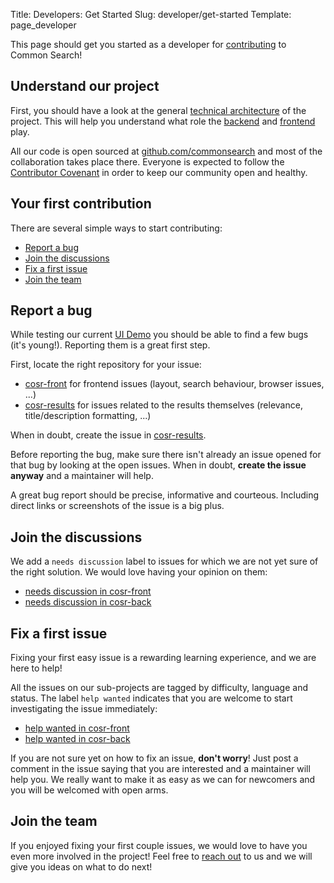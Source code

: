 Title: Developers: Get Started
Slug: developer/get-started
Template: page_developer

This page should get you started as a developer for [contributing](/contributing) to Common Search!

## Understand our project

First, you should have a look at the general [technical architecture](/developer/architecture) of the project. This will help you understand what role the [backend](/developer/backend) and [frontend](/developer/frontend) play.

All our code is open sourced at [github.com/commonsearch](https://github.com/commonsearch) and most of the collaboration takes place there. Everyone is expected to follow the [Contributor Covenant](http://contributor-covenant.org/) in order to keep our community open and healthy.


## Your first contribution

There are several simple ways to start contributing:

 - [Report a bug](#report-bugs)
 - [Join the discussions](#join-discussions)
 - [Fix a first issue](#fix-issues)
 - [Join the team](#join-team)

<a name="report-bugs"></a>
## Report a bug

While testing our current [UI Demo](https://uidemo.commonsearch.org/) you should be able to find a few bugs (it's young!). Reporting them is a great first step.

First, locate the right repository for your issue:

- [cosr-front](https://github.com/commonsearch/cosr-front/issues) for frontend issues (layout, search behaviour, browser issues, ...)
- [cosr-results](https://github.com/commonsearch/cosr-results/issues) for issues related to the results themselves (relevance, title/description formatting, ...)

When in doubt, create the issue in [cosr-results](https://github.com/commonsearch/cosr-results/issues).

Before reporting the bug, make sure there isn't already an issue opened for that bug by looking at the open issues. When in doubt, **create the issue anyway** and a maintainer will help.

A great bug report should be precise, informative and courteous. Including direct links or screenshots of the issue is a big plus.

<a name="join-discussions"></a>
## Join the discussions

We add a `needs discussion` label to issues for which we are not yet sure of the right solution. We would love having your opinion on them:

- [needs discussion in cosr-front](https://github.com/commonsearch/cosr-front/issues?q=is%3Aopen+is%3Aissue+label%3A%22needs+discussion%22)
- [needs discussion in cosr-back](https://github.com/commonsearch/cosr-back/issues?q=is%3Aopen+is%3Aissue+label%3A%22needs+discussion%22)

<a name="fix-issues"></a>
## Fix a first issue

Fixing your first easy issue is a rewarding learning experience, and we are here to help!

All the issues on our sub-projects are tagged by difficulty, language and status. The label `help wanted` indicates that you are welcome to start investigating the issue immediately:

- [help wanted in cosr-front](https://github.com/commonsearch/cosr-front/issues?q=is%3Aopen+is%3Aissue+label%3A%22help+wanted%22)
- [help wanted in cosr-back](https://github.com/commonsearch/cosr-back/issues?q=is%3Aopen+is%3Aissue+label%3A%22help+wanted%22)

If you are not sure yet on how to fix an issue, **don't worry**! Just post a comment in the issue saying that you are interested and a maintainer will help you. We really want to make it as easy as we can for newcomers and you will be welcomed with open arms.

<a name="join-team"></a>
## Join the team

If you enjoyed fixing your first couple issues, we would love to have you even more involved in the project! Feel free to [reach out](/contact) to us and we will give you ideas on what to do next!
